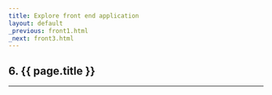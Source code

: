 ```yaml
---
title: Explore front end application
layout: default
_previous: front1.html
_next: front3.html
---
```


## 6. {{ page.title }}

---